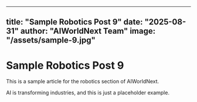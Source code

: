 
---
title: "Sample Robotics Post 9"
date: "2025-08-31"
author: "AIWorldNext Team"
image: "/assets/sample-9.jpg"
---

# Sample Robotics Post 9

This is a sample article for the robotics section of AIWorldNext.

AI is transforming industries, and this is just a placeholder example.
